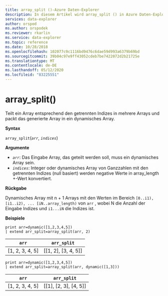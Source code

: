 ```yaml
---
title: array_split ()-Azure Daten-Explorer
description: In diesem Artikel wird array_split () in Azure Daten-Explorer beschrieben.
services: data-explorer
author: orspod
ms.author: orspodek
ms.reviewer: rkarlin
ms.service: data-explorer
ms.topic: reference
ms.date: 10/28/2018
ms.openlocfilehash: 102077c9c1116bd9476c6dae59d993a6379b69bd
ms.sourcegitcommit: 39b04c97e9ff43052cdeb7be7422072d2b21725e
ms.translationtype: MT
ms.contentlocale: de-DE
ms.lasthandoff: 05/12/2020
ms.locfileid: "83225551"
---
```

# <a name="array_split"></a>array_split()

Teilt ein Array entsprechend den getrennten Indizes in mehrere Arrays und packt das generierte Array in ein dynamisches Array.

**Syntax**

`array_split`(*`arr`*, *`indices`*)

**Argumente**

* *`arr`*: Das Eingabe Array, das geteilt werden soll, muss ein dynamisches Array sein.
* *`indices`*: Integer oder dynamisches Array von Ganzzahlen mit den getrennten Indizes (null basiert) werden negative Werte in array_length +-Wert konvertiert.

**Rückgabe**

Dynamisches Array mit n + 1 Arrays mit den Werten im Bereich `[0..i1), [i1..i2), ... [iN..array_length)` von `arr` , wobei N die Anzahl der Eingabe Indizes und `i1...iN` die Indizes ist.

**Beispiele**

<!-- csl: https://help.kusto.windows.net:443/Samples -->
```kusto
print arr=dynamic([1,2,3,4,5]) 
| extend arr_split=array_split(arr, 2)
```

|`arr`|`arr_split`|
|---|---|
|[1, 2, 3, 4, 5]|[[1, 2], [3, 4, 5]]|

<!-- csl: https://help.kusto.windows.net:443/Samples -->
```kusto
print arr=dynamic([1,2,3,4,5]) 
| extend arr_split=array_split(arr, dynamic([1,3]))
```

|`arr`|`arr_split`|
|---|---|
|[1, 2, 3, 4, 5]|[[1], [2, 3], [4, 5]]|
